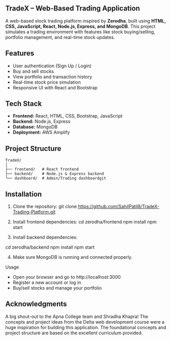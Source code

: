 ## TradeX – Web-Based Trading Application

A web-based stock trading platform inspired by **Zerodha**, built using **HTML, CSS, JavaScript, React, Node.js, Express, and MongoDB**. This project simulates a trading environment with features like stock buying/selling, portfolio management, and real-time stock updates.  

## Features

- User authentication (Sign Up / Login)  
- Buy and sell stocks  
- View portfolio and transaction history  
- Real-time stock price simulation  
- Responsive UI with React and Bootstrap  

## Tech Stack

- **Frontend:** React, HTML, CSS, Bootstrap, JavaScript  
- **Backend:** Node.js, Express  
- **Database:** MongoDB  
- **Deployment:** AWS Amplify  

## Project Structure

```text
TradeX/
│
├── frontend/   # React frontend
├── backend/    # Node.js & Express backend
└── dashboard/  # Admin/Trading dashboardgit 

 ```

## Installation

1. Clone the repository:
git clone https://github.com/SahilPatil8/TradeX-Trading-Platform.git

2. Install frontend dependencies:
cd zerodha/frontend
npm install
npm start

3. Install backend dependencies:

cd zerodha/backend
npm install
npm start

4. Make sure MongoDB is running and connected properly.

Usage

- Open your browser and go to http://localhost:3000
- Register a new account or log in
- Buy/sell stocks and manage your portfolio

## Acknowledgments
A big shout-out to the Apna College team and Shradha Khapra! The concepts and project ideas from the Delta web development course were a huge inspiration for building this application. The foundational concepts and project structure are based on the excellent curriculum provided.